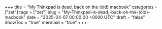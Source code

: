 +++
title = "My Thinkpad is dead, back on the (old) macbook"
categories = ["zet"]
tags = ["zet"]
slug = "My-Thinkpad-is-dead,-back-on-the-(old)-macbook"
date = "2025-04-07 00:00:00 +0000 UTC"
draft = "false"
ShowToc = "true"
mermaid = "true"
+++


